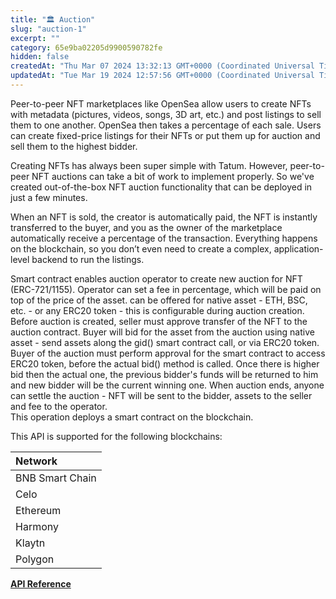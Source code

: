 ```yaml
---
title: "🏛️ Auction"
slug: "auction-1"
excerpt: ""
category: 65e9ba02205d9900590782fe
hidden: false
createdAt: "Thu Mar 07 2024 13:32:13 GMT+0000 (Coordinated Universal Time)"
updatedAt: "Tue Mar 19 2024 12:57:56 GMT+0000 (Coordinated Universal Time)"
---
```

Peer-to-peer NFT marketplaces like OpenSea allow users to create NFTs with metadata (pictures, videos, songs, 3D art, etc.) and post listings to sell them to one another. OpenSea then takes a percentage of each sale. Users can create fixed-price listings for their NFTs or put them up for auction and sell them to the highest bidder.

Creating NFTs has always been super simple with Tatum. However, peer-to-peer NFT auctions can take a bit of work to implement properly. So we've created out-of-the-box NFT auction functionality that can be deployed in just a few minutes.

When an NFT is sold, the creator is automatically paid, the NFT is instantly transferred to the buyer, and you as the owner of the marketplace automatically receive a percentage of the transaction. Everything happens on the blockchain, so you don’t even need to create a complex, application-level backend to run the listings.

Smart contract enables auction operator to create new auction for NFT (ERC-721/1155). Operator can set a fee in percentage, which will be paid on top of the price of the asset. can be offered for native asset - ETH, BSC, etc. - or any ERC20 token - this is configurable during auction creation. Before auction is created, seller must approve transfer of the NFT to the auction contract. Buyer will bid for the asset from the auction using native asset - send assets along the gid() smart contract call, or via ERC20 token. Buyer of the auction must perform approval for the smart contract to access ERC20 token, before the actual bid() method is called. Once there is higher bid then the actual one, the previous bidder's funds will be returned to him and new bidder will be the current winning one. When auction ends, anyone can settle the auction - NFT will be sent to the bidder, assets to the seller and fee to the operator.  
This operation deploys a smart contract on the blockchain.

This API is supported for the following blockchains:

| Network         |
| :-------------- |
| BNB Smart Chain |
| Celo            |
| Ethereum        |
| Harmony         |
| Klaytn          |
| Polygon         |

[**API Reference**](/reference/generateauction)
